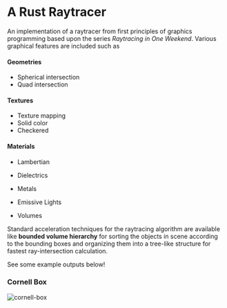 # A Rust Raytracer

An implementation of a raytracer from first principles of graphics programming based upon the series _Raytracing in One Weekend_. Various graphical features are included such as

#### Geometries

- Spherical intersection
- Quad intersection

#### Textures

- Texture mapping
- Solid color
- Checkered

#### Materials

- Lambertian
- Dielectrics
- Metals

- Emissive Lights
- Volumes

Standard acceleration techniques for the raytracing algorithm are available like **bounded volume hierarchy** for sorting the objects in scene according to the bounding boxes and organizing them into a tree-like structure for fastest ray-intersection calculation.

See some example outputs below!

### Cornell Box

![cornell-box](image.ppm)
